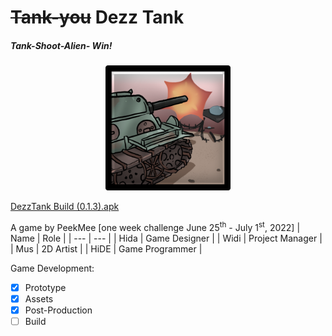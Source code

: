 # ~~Tank-you~~ Dezz Tank
##### Tank-Shoot-Alien- Win! 
<p align="center">
<img width="200" src="https://raw.githubusercontent.com/msyariefh/Tank-you/main/Assets/Sprites/Icon2.png"/>
</p>

[DezzTank Build (0.1.3).apk](https://drive.google.com/file/d/1_ENMz_OHl4OsHLqsCoHs4w9ExeMi3tA7/view?usp=sharing "DezzTank build 0.1.3")

A game by PeekMee [one week challenge June 25<sup>th</sup> - July 1<sup>st</sup>, 2022]
| Name | Role |
| --- | --- |
| Hida | Game Designer |
| Widi | Project Manager |
| Mus | 2D Artist |
| HiDE | Game Programmer |

Game Development:
- [x] Prototype 
- [x] Assets
- [x] Post-Production
- [ ] Build
